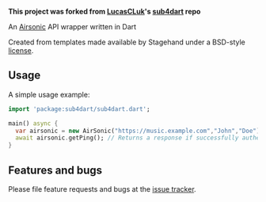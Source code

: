 **This project was forked from [LucasCLuk](https://github.com/LucasCLuk)'s [sub4dart](https://github.com/LucasCLuk/sub4dart) repo**

An [Airsonic](https://airsonic.github.io) API wrapper written in Dart


Created from templates made available by Stagehand under a BSD-style
[license](https://github.com/dart-lang/stagehand/blob/master/LICENSE).

## Usage

A simple usage example:

```dart
import 'package:sub4dart/sub4dart.dart';

main() async {
  var airsonic = new AirSonic("https://music.example.com","John","Doe");
  await airsonic.getPing(); // Returns a response if successfully authenticated
}
```

## Features and bugs

Please file feature requests and bugs at the [issue tracker][tracker].

[tracker]: https://github.com/LucasCLuk/sub4dart/issues
[subsonic]: http://www.subsonic.org/pages/index.jsp
